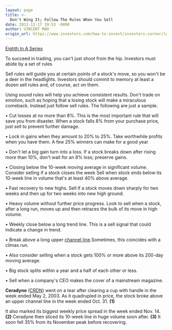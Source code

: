 ```yaml
---
layout: page
title: >-
  Don't Wing It; Follow The Rules When You Sell
date: 2012-12-17 19:53 -0800
author: VINCENT MAO
origin_url: https://www.investors.com/how-to-invest/investors-corner/let-rules-guide-you-in-selling-stocks
---
```





[Eighth In A Series](http://news.investors.com/special-report/635805-you-can-time-the-market.aspx)


To succeed in trading, you can't just shoot from the hip. Investors must abide by a set of rules


Sell rules will guide you at certain points of a stock's move, so you won't be a deer in the headlights. Investors should commit to memory at least a dozen sell rules and, of course, act on them.


Using sound rules will help you achieve consistent results. Don't trade on emotion, such as hoping that a losing stock will make a miraculous comeback. Instead just follow sell rules. The following are just a sample.


• Cut losses at no more than 8%. This is the most important rule that will save you from disaster. When a stock falls 8% from your purchase price, just sell to prevent further damage.


• Lock in gains when they amount to 20% to 25%. Take worthwhile profits when you have them. A few 25% winners can make for a good year


• Don't let a big gain turn into a loss. If a stock breaks down after rising more than 10%, don't wait for an 8% loss; preserve gains.


• Closing below the 10-week moving average in significant volume. Consider selling if a stock closes the week Sell when stock ends below its 10-week line in volume that's at least 40% above average.


• Fast recovery to new highs. Sell if a stock moves down sharply for two weeks and then up for two weeks into new high ground.


• Heavy volume without further price progress. Look to sell when a stock, after a long run, moves up and then retraces the bulk of its move in high volume.


• Weekly close below a long trend line. This is a sell signal that could indicate a change in trend.


• Break above a long upper [channel line](http://education.investors.com/investors-corner/612307-breaking-upper-channel-line-is-a-sell-signal.htm).Sometimes, this coincides with a climax run.


• Also consider selling when a stock gets 100% or more above its 200-day moving average.


• Big stock splits within a year and a half of each other or less.


• Sell when a company's CEO makes the cover of a mainstream magazine.


**Ceradyne**  ([CRDN](https://research.investors.com/quote.aspx?symbol=CRDN)) went on a tear after clearing a cup with handle in the week ended May 2, 2003. As it quadrupled in price, the stock broke above an upper channel line in the week ended Oct. 31. **(1)**


It also marked its biggest weekly price spread in the week ended Nov. 14. **(2)** Ceradyne then sliced its 10-week line in huge volume soon after. **(3)** It soon fell 35% from its November peak before recovering.




